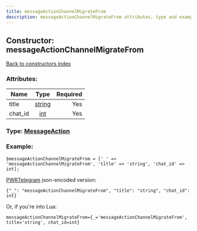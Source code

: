 ```yaml
---
title: messageActionChannelMigrateFrom
description: messageActionChannelMigrateFrom attributes, type and example
---
```

## Constructor: messageActionChannelMigrateFrom  
[Back to constructors index](index.md)



### Attributes:

| Name     |    Type       | Required |
|----------|:-------------:|---------:|
|title|[string](../types/string.md) | Yes|
|chat\_id|[int](../types/int.md) | Yes|



### Type: [MessageAction](../types/MessageAction.md)


### Example:

```
$messageActionChannelMigrateFrom = ['_' => 'messageActionChannelMigrateFrom', 'title' => 'string', 'chat_id' => int];
```  

[PWRTelegram](https://pwrtelegram.xyz) json-encoded version:

```
{"_": "messageActionChannelMigrateFrom", "title": "string", "chat_id": int}
```


Or, if you're into Lua:  


```
messageActionChannelMigrateFrom={_='messageActionChannelMigrateFrom', title='string', chat_id=int}

```


